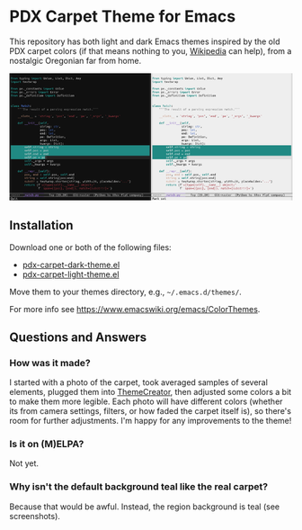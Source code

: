 # PDX Carpet Theme for Emacs

This repository has both light and dark Emacs themes inspired by the
old PDX carpet colors (if that means nothing to you, [Wikipedia][wiki]
can help), from a nostalgic Oregonian far from home.

![Screenshot](images/pdx-carpet.png)

[wiki]: https://en.wikipedia.org/wiki/Portland_International_Airport_carpet

## Installation

Download one or both of the following files:

* [pdx-carpet-dark-theme.el](pdx-carpet-dark-theme.el)
* [pdx-carpet-light-theme.el](pdx-carpet-light-theme.el)

Move them to your themes directory, e.g., `~/.emacs.d/themes/`.

For more info see <https://www.emacswiki.org/emacs/ColorThemes>.

## Questions and Answers

### How was it made?

I started with a photo of the carpet, took averaged samples of several
elements, plugged them into [ThemeCreator], then adjusted some colors
a bit to make them more legible. Each photo will have different colors
(whether its from camera settings, filters, or how faded the carpet
itself is), so there's room for further adjustments. I'm happy for any
improvements to the theme!

[ThemeCreator]: https://mswift42.github.io/themecreator/

### Is it on (M)ELPA?

Not yet.

### Why isn't the default background teal like the real carpet?

Because that would be awful. Instead, the region background is teal
(see screenshots).
